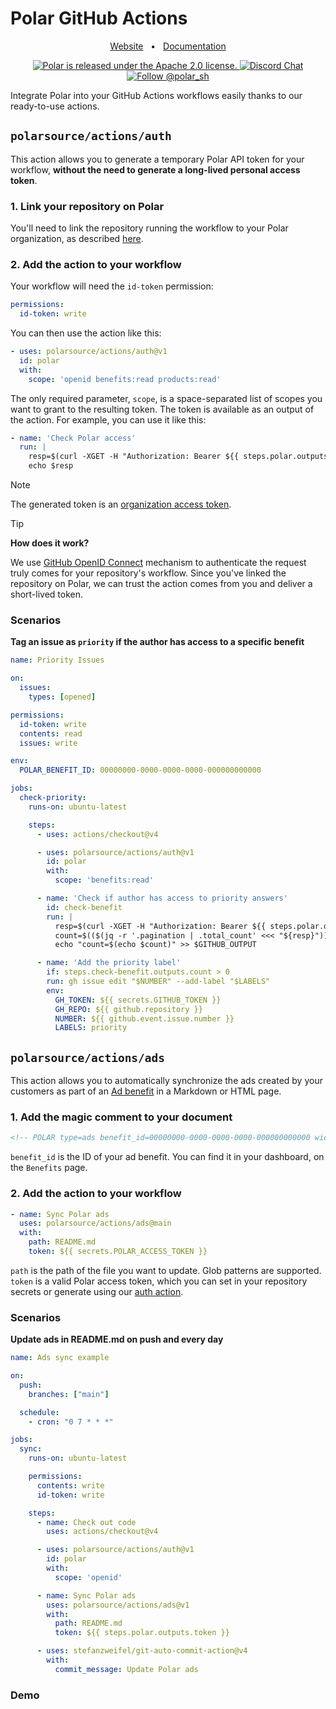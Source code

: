# Polar GitHub Actions

<div align="center">

<a href="https://polar.sh">Website</a>
<span>&nbsp;&nbsp;•&nbsp;&nbsp;</span>
<a href="https:/docs.polar.sh">Documentation</a>


<p align="center">
  <a href="https://github.com/polarsource/polar/blob/main/LICENSE">
    <img src="https://img.shields.io/badge/license-Apache%202.0-blue.svg" alt="Polar is released under the Apache 2.0 license." />
  </a>

  <a href="https://discord.gg/STfRufb32V">
    <img src="https://img.shields.io/badge/chat-on%20discord-7289DA.svg" alt="Discord Chat" />
  </a>

  <a href="https://twitter.com/intent/follow?screen_name=polar_sh">
    <img src="https://img.shields.io/twitter/follow/polar_sh.svg?label=Follow%20@polar_sh" alt="Follow @polar_sh" />
  </a>
</p>
</div>

Integrate Polar into your GitHub Actions workflows easily thanks to our ready-to-use actions.

## `polarsource/actions/auth`

This action allows you to generate a temporary Polar API token for your workflow, **without the need to generate a long-lived personal access token**.

### 1. Link your repository on Polar

You'll need to link the repository running the workflow to your Polar organization, as described [here](https://docs.polar.sh/github/install).

### 2. Add the action to your workflow

Your workflow will need the `id-token` permission:

```yaml
permissions:
  id-token: write
```

You can then use the action like this:

```yaml
- uses: polarsource/actions/auth@v1
  id: polar
  with:
    scope: 'openid benefits:read products:read'
```

The only required parameter, `scope`, is a space-separated list of scopes you want to grant to the resulting token. The token is available as an output of the action. For example, you can use it like this:

```yaml
- name: 'Check Polar access'
  run: |
    resp=$(curl -XGET -H "Authorization: Bearer ${{ steps.polar.outputs.token }}" https://api.polar.sh/api/v1/oauth2/userinfo)
    echo $resp
```

> [!NOTE]
> The generated token is an [organization access token](/docs/api/authentication#user-vs-organization-access-tokens).

> [!TIP]
> **How does it work?**
>
> We use [GitHub OpenID Connect](https://docs.github.com/en/actions/security-for-github-actions/security-hardening-your-deployments/about-security-hardening-with-openid-connect) mechanism to authenticate the request truly comes for your repository's workflow. Since you've linked the repository on Polar, we can trust the action comes from you and deliver a short-lived token.

### Scenarios

**Tag an issue as `priority` if the author has access to a specific benefit**

```yaml
name: Priority Issues

on:
  issues:
    types: [opened]

permissions:
  id-token: write
  contents: read
  issues: write

env:
  POLAR_BENEFIT_ID: 00000000-0000-0000-0000-000000000000

jobs:
  check-priority:
    runs-on: ubuntu-latest

    steps:
      - uses: actions/checkout@v4

      - uses: polarsource/actions/auth@v1
        id: polar
        with:
          scope: 'benefits:read'

      - name: 'Check if author has access to priority answers'
        id: check-benefit
        run: |
          resp=$(curl -XGET -H "Authorization: Bearer ${{ steps.polar.outputs.token }}" https://api.polar.sh/api/v1/benefits/${{ env.POLAR_BENEFIT_ID }}/grants?is_granted=true&github_user_id=${{ github.event.issue.user.id }})
          count=$(($(jq -r '.pagination | .total_count' <<< "${resp}")))
          echo "count=$(echo $count)" >> $GITHUB_OUTPUT

      - name: 'Add the priority label'
        if: steps.check-benefit.outputs.count > 0
        run: gh issue edit "$NUMBER" --add-label "$LABELS"
        env:
          GH_TOKEN: ${{ secrets.GITHUB_TOKEN }}
          GH_REPO: ${{ github.repository }}
          NUMBER: ${{ github.event.issue.number }}
          LABELS: priority
```

## `polarsource/actions/ads`

This action allows you to automatically synchronize the ads created by your customers as part of an [Ad benefit](https://docs.polar.sh/benefits/ads) in a Markdown or HTML page.

### 1. Add the magic comment to your document

```html
<!-- POLAR type=ads benefit_id=00000000-0000-0000-0000-000000000000 width=100 height=100 -->
```

`benefit_id` is the ID of your ad benefit. You can find it in your dashboard, on the `Benefits` page.

### 2. Add the action to your workflow

```yaml
- name: Sync Polar ads
  uses: polarsource/actions/ads@main
  with:
    path: README.md
    token: ${{ secrets.POLAR_ACCESS_TOKEN }}
```

`path` is the path of the file you want to update. Glob patterns are supported. `token` is a valid Polar access token, which you can set in your repository secrets or generate using our [auth action](#polarsourceactionsauth).

### Scenarios

**Update ads in README.md on push and every day**

```yaml
name: Ads sync example

on:
  push:
    branches: ["main"]

  schedule:
    - cron: "0 7 * * *"

jobs:
  sync:
    runs-on: ubuntu-latest

    permissions:
      contents: write
      id-token: write

    steps:
      - name: Check out code
        uses: actions/checkout@v4

      - uses: polarsource/actions/auth@v1
        id: polar
        with:
          scope: 'openid'

      - name: Sync Polar ads
        uses: polarsource/actions/ads@v1
        with:
          path: README.md
          token: ${{ steps.polar.outputs.token }}

      - uses: stefanzweifel/git-auto-commit-action@v4
        with:
          commit_message: Update Polar ads
```

### Demo

<!-- POLAR type=ads benefit_id=c43080e5-c99f-43d2-b72c-e25ac374dd2b width=100 height=100 -->
